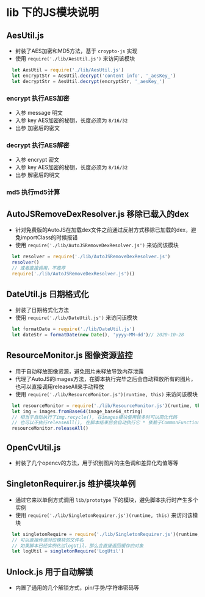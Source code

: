 # lib 下的JS模块说明

## AesUtil.js

- 封装了AES加密和MD5方法，基于 `croypto-js` 实现
- 使用 `require('./lib/AesUtil.js')` 来访问该模块

```javascript
  let AesUtil = require('./lib/AesUtil.js')
  let encryptStr = AesUtil.decrypt('content info', '_aesKey_')
  let decryptStr = AesUtil.decrypt(encryptStr, '_aesKey_')
````

### encrypt 执行AES加密

- 入参 message 明文
- 入参 key AES加密的秘钥，长度必须为 `8/16/32`
- 出参 加密后的密文

### decrypt 执行AES解密

- 入参 encrypt 密文
- 入参 key AES加密的秘钥，长度必须为 `8/16/32`
- 出参 解密后的明文

### md5 执行md5计算

## AutoJSRemoveDexResolver.js 移除已载入的dex

- 针对免费版的AutoJS在加载dex文件之前通过反射方式移除已加载的dex，避免importClass的时候报错
- 使用 `require('./lib/AutoJSRemoveDexResolver.js')` 来访问该模块

```javascript
  let resolver = require('./lib/AutoJSRemoveDexResolver.js')
  resolver()
  // 或者直接调用，不推荐
  require('./lib/AutoJSRemoveDexResolver.js')()
```

## DateUtil.js 日期格式化

- 封装了日期格式化方法
- 使用 `require('./lib/DateUtil.js')` 来访问该模块

```javascript
  let formatDate = require('./lib/DateUtil.js')
  let dateStr = formatDate(new Date(), 'yyyy-MM-dd')// 2020-10-28
```

## ResourceMonitor.js 图像资源监控

- 用于自动释放图像资源，避免图片未释放导致内存泄露
- 代理了AutoJS的images方法，在脚本执行完毕之后会自动释放所有的图片，也可以直接调用releaseAll来手动释放
- 使用 `require('./lib/ResourceMonitor.js')(runtime, this)` 来访问该模块

```javascript
  let resourceMonitor = require('./lib/ResourceMonitor.js')(runtime, this)
  let img = images.fromBase64(image_base64_string)
  // 相当于自动执行了img.recycle(), 在images模块使用较多时可以简化代码
  // 也可以不执行releaseAll(), 在脚本结束后会自动执行它 * 依赖于CommonFunction$registerOnEngineRemoved
  resourceMonitor.releaseAll()
```

## OpenCvUtil.js

- 封装了几个opencv的方法，用于识别图片的主色调和差异化均值等等

## SingletonRequirer.js 维护模块单例

- 通过它来以单例方式调用 `lib/prototype` 下的模块，避免脚本执行时产生多个实例
- 使用 `require('./lib/SingletonRequirer.js')(runtime, this)` 来访问该模块

```javascript
  let singletonRequire = require('./lib/SingletonRequirer.js')(runtime, this)
  // 可以直接传递对应模块的文件名
  // 如果脚本已经实例化过logUtil，那么会直接返回缓存的对象
  let logUtil = singletonRequire('LogUtil')
```

## Unlock.js 用于自动解锁

- 内置了通用的几个解锁方式，pin/手势/字符串密码等


